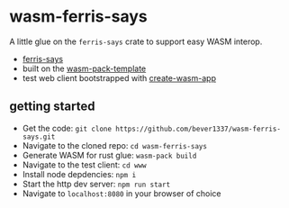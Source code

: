 # wasm-ferris-says

A little glue on the `ferris-says` crate to support easy WASM interop.

- [ferris-says](https://github.com/mgattozzi/ferris-says)
- built on the [wasm-pack-template](https://github.com/rustwasm/wasm-pack-template)
- test web client bootstrapped with [create-wasm-app](https://github.com/rustwasm/create-wasm-app)

## getting started

- Get the code: `git clone https://github.com/bever1337/wasm-ferris-says.git`
- Navigate to the cloned repo: `cd wasm-ferris-says`
- Generate WASM for rust glue: `wasm-pack build`
- Navigate to the test client: `cd www`
- Install node depdencies: `npm i`
- Start the http dev server: `npm run start`
- Navigate to `localhost:8080` in your browser of choice
